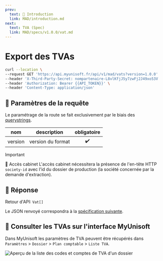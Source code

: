 ```yaml
---
prev:
  text: 💃 Introduction
  link: MAD/introduction.md
next:
  text: TVA (Spec)
  link: MAD/specs/v1.0.0/vat.md
---
```


# Export des TVAs

```bash
curl --location \
--request GET 'https://api.myunisoft.fr/api/v1/mad/vats?version=1.0.0' \
--header 'X-Third-Party-Secret: nompartenaire-L8vlKfjJ5y7zwFj2J49xo53V' \
--header 'Authorization: Bearer {{API_TOKEN}}' \
--header 'Content-Type: application/json'
```

## 🔧 Paramètres de la requête

Le paramétrage de la route se fait exclusivement par le biais des [querystrings](https://en.wikipedia.org/wiki/Query_string).

| nom | description | obligatoire |
| --- | --- | :---: |
| version | version du format | ✔️ |

> [!IMPORTANT]
> 🔹 Accès cabinet
> L'accès cabinet nécessitera la présence de l'en-tête HTTP `society-id` avec l'id du dossier de production (la société concernée par la demande d'extraction).

## 🔬 Réponse

Retour d'API: `Vat[]`

Le JSON renvoyé correspondra à la [spécification suivante](../specs/v1.0.0/vat.md).

## 💬 Consulter les TVAs sur l'interface MyUnisoft

Dans MyUnisoft les paramètres de TVA peuvent être récupérés dans `Paramètres` > `Dossier` > `Plan comptable` > `Liste TVA`.

![Aperçu de la liste des codes et comptes de TVA d'un dossier](../../images/liste_tva.PNG)
